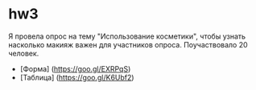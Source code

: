 # hw3
Я провела опрос на тему "Использование косметики", чтобы узнать насколько макияж важен для участников опроса. Поучаствовало 20 человек.
* [Форма] (https://goo.gl/EXRPqS)
* [Таблица] (https://goo.gl/K6Ubf2)
